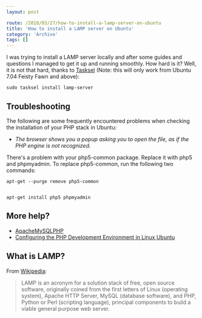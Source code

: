 ```yaml
---
layout: post

route: /2010/03/27/how-to-install-a-lamp-server-on-ubuntu
title: 'How to install a LAMP server on Ubuntu'
category: 'Archive'
tags: []
---
```


I was trying to install a LAMP server locally and after some guides and
questions I managed to get it up and running smoothly. How hard is it? Well, it
is not that hard, thanks to [Tasksel](https://help.ubuntu.com/community/Tasksel)
(Note: this will only work from Ubuntu 7.04 Feisty Fawn and above):

    sudo tasksel install lamp-server

## Troubleshooting

The following are some frequently encountered problems when checking the
installation of your PHP stack in Ubuntu:

- _The browser shows you a popup asking you to open the file, as if the PHP
  engine is not recognized._

There's a problem with your php5-common package. Replace it with php5 and
phpmyadmin. To replace php5-common, run the following two commands:

    apt-get --purge remove php5-common


    apt-get install php5 phpmyadmin

## More help?

- [ApacheMySQLPHP](https://help.ubuntu.com/community/ApacheMySQLPHP#After%20installing%20PHP)
- <a class="ph" target="_blank" rel="noopener noreferrer" href="http://netbeans.org/kb/docs/php/configure-php-environment-ubuntu.html#lamp">Configuring
  the PHP Development Environment in Linux Ubuntu</a>

## What is LAMP?

From [Wikipedia](https://en.wikipedia.org/wiki/LAMP_%28software_bundle%29):

> LAMP is an acronym for a solution stack of free, open source software,
> originally coined from the first letters of Linux (operating system), Apache
> HTTP Server, MySQL (database software), and PHP, Python or Perl (scripting
> language), principal components to build a viable general purpose web server.
